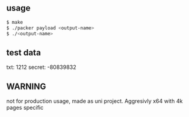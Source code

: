 ## usage

```bash
$ make
$ ./packer payload <output-name>
$ ./<output-name>
```

## test data

txt: 1212
secret: -80839832


## WARNING

not for production usage, made as uni project. Aggresivly x64 with 4k pages specific
